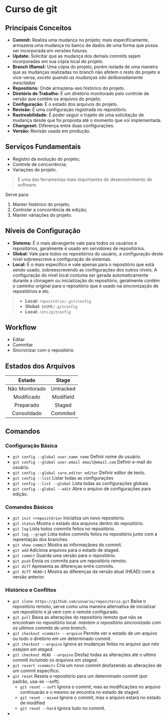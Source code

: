 # Curso de git

## Principais Conceitos

- **Commit:** Realiza uma mudança no projeto; mais específicamente, armazena uma mudança no banco de dados de uma forma que possa ser incorporada em versões futuras.
- **Update:** Solicitar que as mudança dos demais commits sejam incorporadas em sua cópia local do projeto. 
- **Branch (Ramo):** Uma cópia do projeto, porém isolada de uma maneira que as mudanças realizadas no branch não afetem o resto do projeto e vice-versa, *exceto quando as mudanças são delibaradamente mescladas*
- **Repositório:** Onde armazena-seo histórico do projeto.
- **Diretório de Trabalho:** É um diretório monitorado pelo controle de versão que contém os arquivos do projeto.
- **Configuração:** É o estado dos arquivos do projeto.
- **Revisão:** É uma configuração registrada no repositório.
- **Rastreabilidade:** É poder seguir o trajeto de uma solicitação de mudança desde que foi proposta até o momento que voi implementada.
- **Changeset:** Diferença entre duas configurações.
- **Versão:** Revisão usada em produção.

## Serviços Fundamentais

- Registro da evolução do projeto;
- Controle de concorrência;
- Variações do projeto.

> É uma das ferramentas mais importantes do desenvolvimento de software.

Serve para:
1. Manter histórico do projeto;
2. Controlar a concorrência de edição;
3. Manter váriações do projeto.

## Níveis de Configuração
- **Sistema:** É o mais abrangente vale para todos os usuários e repositórios, geralmente é usado em servidores de repositórios.
- **Global:** Vale para todos os repositórios do usuário, a configuração deste nível sobreescreve a configuração de sistemas.
- **Local:** É o mais específico e vale apenas para o repositório que está sendo usado, sobreescrevendo as configurações dos outros níveis. A configuração do nível local costuma ser gerada automaticamente durante a clonagem ou inicialização do repositório, geralmente contém o caminho original para o repositório que é usado na sincronização de repositórios e etc.

> - **Local:** `repositório/.git/config`
> - **Global:** `$HOME/.gitconfig`
> - **Local:** `/etc/gitconfig`

## Workflow
- Editar
- Commitar
- Sincronizar com o repositório

## Estados dos Arquivos
| Estado         | Stage     |
|:--------------:|:---------:|
| Não Monitorado | Untracked |
| Modificado     | Modifield |
| Preparado      | Staged    |
| Consolidado    | Commited  |

## Comandos

### Configuração Básica

- `git config --global user.name nome` Definir nome do usuário.
- `git config --global user.email email@email.com` Definir e-mail do usuário.
- `git config --global core.editor editor` Definir editor de texto.
- `git config --list` Listar todas as configurações
- `git config --list --global` Lista todas as configurações globais.
- `git config --global --edit` Abre o arquivo de configurações para edição.

### Comandos Básicos

- `git init <repositório>` Inicializa um novo repositório.
- `git status` Mostra o estado dos arquivos dentro do repositório.
- `git log` Lista todos commits feitos no repositório.
- `git log --graph` Lista todos commits feitos no repositório junto com a reprentação dos branches.
- `git show commit` Mostra as informaçãoes do commit.
- `git add` Adiciona arquivos para o estado de staged.
- `git commit` Guarda uma versão para o repositório.
- `git push` Envia os commits para um repositório remoto.
- `git diff` Apresenta as diferenças entre commits.
- `git diff HEAD~1` Mostra as diferenças da versão atual (HEAD) com a versão anterior.

### Histórico e Conflitos

- `git clone https://github.com/usuario/repositorio.git` Baixa o repositório remoto, serve como uma maneira alternativa de inicializar um repositório e já vem com o remote configurado.
- `git pull` Baixa as alterações do repositório remoto que não se encontram no repositório local. *mantem o repositório sincronizado com os ultimos commits de uma branch*.
- `git checkout <commit> --arquivo` Permite ver o estado de um arquivo ou todo o diretório em um determinado commit.
- `git checkout --arquivo` Ignora as mudanças feitas no arquivo *que não estejam em staged*.
- `git checkout HEAD --arquivo` Desfaz todas as alterações até o ultimo commit *incluindo os arquivos em staged*.
- `git revert <commit>` Cria um novo commit desfazendo as alterações de um commit específico.
- `git reset` Reseta o repositório para um determinado commit (por padrão, usa-se --soft).
  - `git reset --soft` Ignora o commit, mas as modificações no arquivo continuarão e o mesmo se encontra no estado de staged.
  - `git reset --mixed` Ignora o commit, mas o arquivo estará no estado de modified
  - `git reset --hard` Ignora tudo no commit.
-